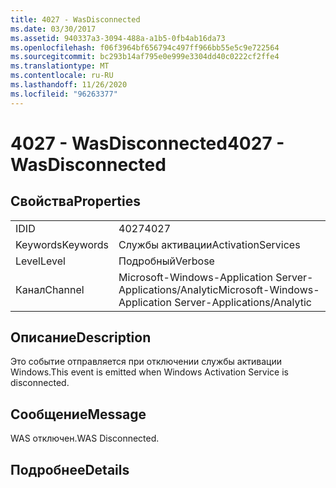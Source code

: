 ```yaml
---
title: 4027 - WasDisconnected
ms.date: 03/30/2017
ms.assetid: 940337a3-3094-488a-a1b5-0fb4ab16da73
ms.openlocfilehash: f06f3964bf656794c497ff966bb55e5c9e722564
ms.sourcegitcommit: bc293b14af795e0e999e3304dd40c0222cf2ffe4
ms.translationtype: MT
ms.contentlocale: ru-RU
ms.lasthandoff: 11/26/2020
ms.locfileid: "96263377"
---
```

# <a name="4027---wasdisconnected"></a><span data-ttu-id="f71a1-102">4027 - WasDisconnected</span><span class="sxs-lookup"><span data-stu-id="f71a1-102">4027 - WasDisconnected</span></span>

## <a name="properties"></a><span data-ttu-id="f71a1-103">Свойства</span><span class="sxs-lookup"><span data-stu-id="f71a1-103">Properties</span></span>  
  
|||  
|-|-|  
|<span data-ttu-id="f71a1-104">ID</span><span class="sxs-lookup"><span data-stu-id="f71a1-104">ID</span></span>|<span data-ttu-id="f71a1-105">4027</span><span class="sxs-lookup"><span data-stu-id="f71a1-105">4027</span></span>|  
|<span data-ttu-id="f71a1-106">Keywords</span><span class="sxs-lookup"><span data-stu-id="f71a1-106">Keywords</span></span>|<span data-ttu-id="f71a1-107">Службы активации</span><span class="sxs-lookup"><span data-stu-id="f71a1-107">ActivationServices</span></span>|  
|<span data-ttu-id="f71a1-108">Level</span><span class="sxs-lookup"><span data-stu-id="f71a1-108">Level</span></span>|<span data-ttu-id="f71a1-109">Подробный</span><span class="sxs-lookup"><span data-stu-id="f71a1-109">Verbose</span></span>|  
|<span data-ttu-id="f71a1-110">Канал</span><span class="sxs-lookup"><span data-stu-id="f71a1-110">Channel</span></span>|<span data-ttu-id="f71a1-111">Microsoft-Windows-Application Server-Applications/Analytic</span><span class="sxs-lookup"><span data-stu-id="f71a1-111">Microsoft-Windows-Application Server-Applications/Analytic</span></span>|  
  
## <a name="description"></a><span data-ttu-id="f71a1-112">Описание</span><span class="sxs-lookup"><span data-stu-id="f71a1-112">Description</span></span>  

 <span data-ttu-id="f71a1-113">Это событие отправляется при отключении службы активации Windows.</span><span class="sxs-lookup"><span data-stu-id="f71a1-113">This event is emitted when Windows Activation Service is disconnected.</span></span>  
  
## <a name="message"></a><span data-ttu-id="f71a1-114">Сообщение</span><span class="sxs-lookup"><span data-stu-id="f71a1-114">Message</span></span>  

 <span data-ttu-id="f71a1-115">WAS отключен.</span><span class="sxs-lookup"><span data-stu-id="f71a1-115">WAS Disconnected.</span></span>  
  
## <a name="details"></a><span data-ttu-id="f71a1-116">Подробнее</span><span class="sxs-lookup"><span data-stu-id="f71a1-116">Details</span></span>
